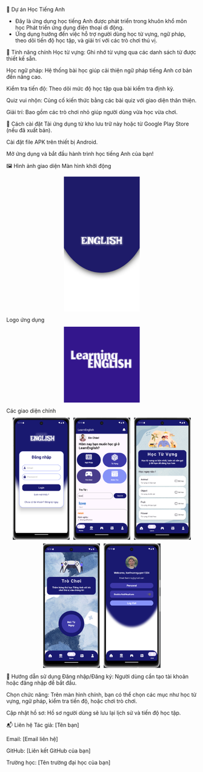 📘 Dự án Học Tiếng Anh
- Đây là ứng dụng học tiếng Anh được phát triển trong khuôn khổ môn học Phát triển ứng dụng điện thoại di động.
- Ứng dụng hướng đến việc hỗ trợ người dùng học từ vựng, ngữ pháp, theo dõi tiến độ học tập, và giải trí với các trò chơi thú vị.

🌟 Tính năng chính
Học từ vựng: Ghi nhớ từ vựng qua các danh sách từ được thiết kế sẵn.

Học ngữ pháp: Hệ thống bài học giúp cải thiện ngữ pháp tiếng Anh cơ bản đến nâng cao.


Kiểm tra tiến độ: Theo dõi mức độ học tập qua bài kiểm tra định kỳ.


Quiz vui nhộn: Củng cố kiến thức bằng các bài quiz với giao diện thân thiện.


Giải trí: Bao gồm các trò chơi nhỏ giúp người dùng vừa học vừa chơi.


🚀 Cách cài đặt
Tải ứng dụng từ kho lưu trữ này hoặc từ Google Play Store (nếu đã xuất bản).

Cài đặt file APK trên thiết bị Android.

Mở ứng dụng và bắt đầu hành trình học tiếng Anh của bạn!

🖼 Hình ảnh giao diện
Màn hình khởi động
<div style="text-align: center; margin: 10px 0;"> <img src="./splashapp.png" alt="Giao diện khởi động" width="200"> </div>
Logo ứng dụng
<div style="text-align: center; margin: 10px 0;"> <img src="./Logo App.png" alt="Logo của ứng dụng" width="200"> </div>
Các giao diện chính
<div style="display: flex; flex-wrap: wrap; justify-content: center; gap: 10px; margin-top: 10px;"> <img src="./imageloginapp.png" alt="Giao diện đăng nhập" width="150"> <img src="./imagehomeapp.png" alt="Giao diện trang chính" width="150"> <img src="./imagevocabulary.png" alt="Giao diện từ vựng" width="150"> <img src="./imagegameapp.png" alt="Giao diện trò chơi" width="150"> <img src="./imageuserapp.png" alt="Giao diện người dùng" width="150"> </div>

📖 Hướng dẫn sử dụng
Đăng nhập/Đăng ký: Người dùng cần tạo tài khoản hoặc đăng nhập để bắt đầu.

Chọn chức năng: Trên màn hình chính, bạn có thể chọn các mục như học từ vựng, ngữ pháp, kiểm tra tiến độ, hoặc chơi trò chơi.

Cập nhật hồ sơ: Hồ sơ người dùng sẽ lưu lại lịch sử và tiến độ học tập.

📬 Liên hệ
Tác giả: [Tên bạn]

Email: [Email liên hệ]

GitHub: [Liên kết GitHub của bạn]

Trường học: [Tên trường đại học của bạn]

